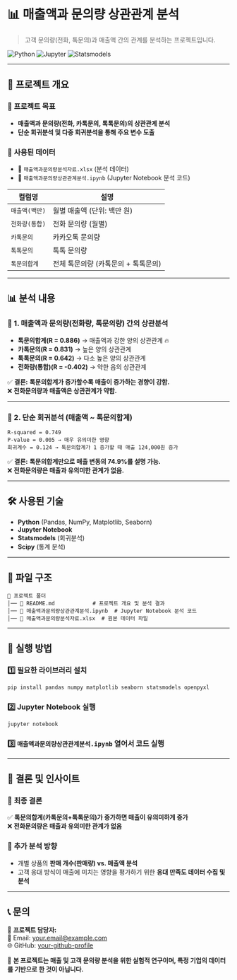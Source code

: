 # 📊 매출액과 문의량 상관관계 분석

> 고객 문의량(전화, 톡문의)과 매출액 간의 관계를 분석하는 프로젝트입니다.

![Python](https://img.shields.io/badge/Python-3.8%2B-blue.svg) ![Jupyter](https://img.shields.io/badge/Jupyter-Notebook-orange) ![Statsmodels](https://img.shields.io/badge/Statsmodels-OLS-green)

---

## 📌 프로젝트 개요
### 🔹 **프로젝트 목표**
- **매출액과 문의량(전화, 카톡문의, 톡톡문의)의 상관관계 분석**
- **단순 회귀분석 및 다중 회귀분석을 통해 주요 변수 도출**
  
### 🔹 **사용된 데이터**
- 📂 `매출액과문의량분석자료.xlsx` (분석 데이터)
- 📄 `매출액과문의량상관관계분석.ipynb` (Jupyter Notebook 분석 코드)
  
| 컬럼명 | 설명 |
|--------|----------------|
| `매출액(백만)` | 월별 매출액 (단위: 백만 원) |
| `전화량(통합)` | 전화 문의량 (월별) |
| `카톡문의` | 카카오톡 문의량 |
| `톡톡문의` | 톡톡 문의량 |
| `톡문의합계` | 전체 톡문의량 (카톡문의 + 톡톡문의) |

---

## 📊 분석 내용
### 🔹 1. **매출액과 문의량(전화량, 톡문의량) 간의 상관분석**
- **톡문의합계(R = 0.886)** → 매출액과 강한 양의 상관관계 🔥  
- **카톡문의(R = 0.831)** → 높은 양의 상관관계  
- **톡톡문의(R = 0.642)** → 다소 높은 양의 상관관계  
- **전화량(통합)(R = -0.402)** → 약한 음의 상관관계  

✅ **결론:** **톡문의합계가 증가할수록 매출이 증가하는 경향이 강함.**  
❌ **전화문의량과 매출액은 상관관계가 약함.**

---

### 🔹 2. **단순 회귀분석 (매출액 ~ 톡문의합계)**
```plaintext
R-squared = 0.749
P-value = 0.005 → 매우 유의미한 영향
회귀계수 = 0.124 → 톡문의합계가 1 증가할 때 매출 124,000원 증가
```
✅ **결론:** **톡문의합계만으로 매출 변동의 74.9%를 설명 가능.**  
❌ **전화문의량은 매출과 유의미한 관계가 없음.**  

---

## 🛠 사용된 기술
- **Python** (Pandas, NumPy, Matplotlib, Seaborn)
- **Jupyter Notebook**
- **Statsmodels** (회귀분석)
- **Scipy** (통계 분석)

---

## 📂 파일 구조
```plaintext
📁 프로젝트 폴더
│── 📄 README.md            # 프로젝트 개요 및 분석 결과
│── 📄 매출액과문의량상관관계분석.ipynb  # Jupyter Notebook 분석 코드
│── 📄 매출액과문의량분석자료.xlsx  # 원본 데이터 파일
```

---

## 🚀 실행 방법
### 1️⃣ **필요한 라이브러리 설치**
```bash
pip install pandas numpy matplotlib seaborn statsmodels openpyxl
```
### 2️⃣ **Jupyter Notebook 실행**
```bash
jupyter notebook
```
### 3️⃣ **`매출액과문의량상관관계분석.ipynb` 열어서 코드 실행**

---

## 📢 결론 및 인사이트
### 🎯 **최종 결론**
✅ **톡문의합계(카톡문의+톡톡문의)가 증가하면 매출이 유의미하게 증가**  
❌ **전화문의량은 매출과 유의미한 관계가 없음**  

### 📌 **추가 분석 방향**
- 개별 상품의 **판매 개수(판매량) vs. 매출액 분석**  
- 고객 응대 방식이 매출에 미치는 영향을 평가하기 위한 **응대 만족도 데이터 수집 및 분석**  

---

## 📞 문의
👤 **프로젝트 담당자:**  
📧 Email: your.email@example.com  
🌐 GitHub: [your-github-profile](https://github.com/your-github-profile)  

📌 **본 프로젝트는 매출 및 고객 문의량 분석을 위한 실험적 연구이며, 특정 기업의 데이터를 기반으로 한 것이 아닙니다.**
